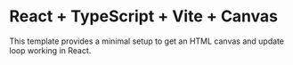 # React + TypeScript + Vite + Canvas

This template provides a minimal setup to get an HTML canvas and update loop working in React.
